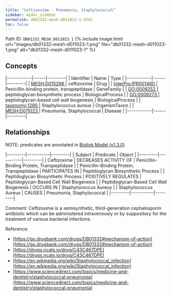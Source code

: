 ```yaml
---
title: "Ceftizoxime - Pneumonia, Staphylococcal"
sidebar: mydoc_sidebar
permalink: db01332-mesh-d011023-1.html
toc: false 
---
```



Path ID: `DB01332_MESH_D011023_1`
{% include image.html url="images/db01332-mesh-d011023-1.png" file="db01332-mesh-d011023-1.png" alt="db01332-mesh-d011023-1" %}

## Concepts

|------------|------|---------|
| Identifier | Name | Type    |
|------------|------|---------|
| <a href="https://identifiers.org/MESH:D015296">MESH:D015296 </a> | ceftizoxime | Drug |
| <a href="https://identifiers.org/InterPro:IPR001460">InterPro:IPR001460 </a> | Penicillin-binding protein, transpeptidase | GeneFamily |
| <a href="https://identifiers.org/GO:0009252">GO:0009252 </a> | peptidoglycan biosynthetic process | BiologicalProcess |
| <a href="https://identifiers.org/GO:0009273">GO:0009273 </a> | peptidoglycan-based cell wall biogenesis | BiologicalProcess |
| <a href="https://identifiers.org/taxonomy:1280">taxonomy:1280 </a> | Staphylococcus aureus | OrganismTaxon |
| <a href="https://identifiers.org/MESH:D011023">MESH:D011023 </a> | Pneumonia, Staphylococcal | Disease |
|------------|------|---------|

## Relationships


NOTE: predicates are annotated in <a href="https://github.com/biolink/biolink-model/releases/tag/v1.3.0">Biolink Model (v1.3.0)</a>

|---------|-----------|---------|
| Subject | Predicate | Object  |
|---------|-----------|---------|
| Ceftizoxime | DECREASES ACTIVITY OF | Penicillin-Binding Protein, Transpeptidase |
| Penicillin-Binding Protein, Transpeptidase | PARTICIPATES IN | Peptidoglycan Biosynthetic Process |
| Peptidoglycan Biosynthetic Process | POSITIVELY REGULATES | Peptidoglycan-Based Cell Wall Biogenesis |
| Peptidoglycan-Based Cell Wall Biogenesis | OCCURS IN | Staphylococcus Aureus |
| Staphylococcus Aureus | CAUSES | Pneumonia, Staphylococcal |
|---------|-----------|---------|

Comment: Ceftizoxime is a semisynthetic, third-generation cephalosporin antibiotic which can be administered intravenously or by suppository for the treatment of various bacterial infections.

Reference: 
  - [https://go.drugbank.com/drugs/DB01332#mechanism-of-action](https://go.drugbank.com/drugs/DB01332#mechanism-of-action)
  - [https://drugs.ncats.io/drug/C43C467DPE](https://drugs.ncats.io/drug/C43C467DPE)
  - [https://en.wikipedia.org/wiki/Staphylococcal_infection](https://en.wikipedia.org/wiki/Staphylococcal_infection)
  - [https://www.sciencedirect.com/topics/medicine-and-dentistry/staphylococcal-pneumonia](https://www.sciencedirect.com/topics/medicine-and-dentistry/staphylococcal-pneumonia)
